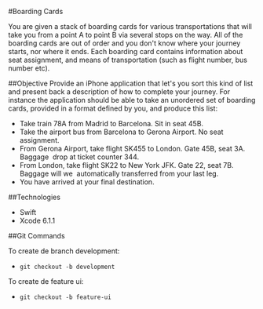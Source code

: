 #Boarding Cards

You are given a stack of boarding cards for various transportations that will take you from a point A to point B via several stops on the way. All of the boarding cards are out of order and you don't know where your journey starts, nor where it ends. Each boarding card contains information about seat assignment, and means of transportation (such as flight number, bus number etc).

##Objective
Provide an iPhone application that let's you sort this kind of list and present back a description of how to complete your journey. For instance the application should be able to take an unordered set of boarding cards, provided in a format defined by you, and produce this list:

- Take train 78A from Madrid to Barcelona. Sit in seat 45B. 
- Take the airport bus from Barcelona to Gerona Airport. No seat assignment. 
- From Gerona Airport, take flight SK455 to London. Gate 45B, seat 3A. Baggage  drop at ticket counter 344. 
- From London, take flight SK22 to New York JFK. Gate 22, seat 7B. Baggage will we  automatically transferred from your last leg. 
- You have arrived at your final destination. 

##Technologies

 - Swift 
 - Xcode 6.1.1

##Git Commands

To create de branch development: 

- `git checkout -b development`

To create de feature ui:

- `git checkout -b feature-ui`